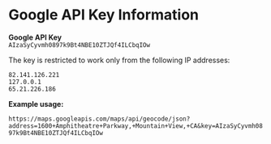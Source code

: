 # Google API Key Information

**Google API Key**  
`AIzaSyCyvmh0897k9Bt4NBE10ZTJQf4ILCbqIOw`

The key is restricted to work only from the following IP addresses:

```
82.141.126.221
127.0.0.1
65.21.226.186
```

**Example usage:**  

`https://maps.googleapis.com/maps/api/geocode/json?address=1600+Amphitheatre+Parkway,+Mountain+View,+CA&key=AIzaSyCyvmh0897k9Bt4NBE10ZTJQf4ILCbqIOw`